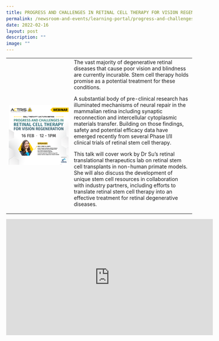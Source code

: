 ```yaml
---
title: PROGRESS AND CHALLENGES IN RETINAL CELL THERAPY FOR VISION REGENERATION
permalink: /newsroom-and-events/learning-portal/progress-and-challenges-in-retinal-cell-therapy-for-vision/
date: 2022-02-16
layout: post
description: ""
image: ""
---
```

<table>
	<tbody>
		<tr>
			<td style="width:35%">
				<img src="/images/Learning%20Portal/2022/a-prof-su-xinyi.png">
			</td>
			<td style="width:65%">
The vast majority of degenerative retinal diseases that cause poor vision and blindness are currently incurable. Stem cell therapy holds promise as a potential treatment for these conditions.

A substantial body of pre-clinical research has illuminated mechanisms of neural repair in the mammalian retina including synaptic reconnection and intercellular cytoplasmic materials transfer. Building on those findings, safety and potential efficacy data have emerged recently from several Phase I/II clinical trials of retinal stem cell therapy.

This talk will cover work by Dr Su’s retinal translational therapeutics lab on retinal stem cell transplants in non-human primate models. She will also discuss the development of unique stem cell resources in collaboration with industry partners, including efforts to translate retinal stem cell therapy into an effective treatment for retinal degenerative diseases.
			</td>
		</tr>
	</tbody>
</table>

<iframe allowfullscreen="" allow="accelerometer; autoplay; clipboard-write; encrypted-media; gyroscope; picture-in-picture; web-share" frameborder="0" title="YouTube video player" src="https://www.youtube.com/embed/bDTlk-oH0-c?si=y0UlscsTKepwc9Ov" height="315" width="560"></iframe>
